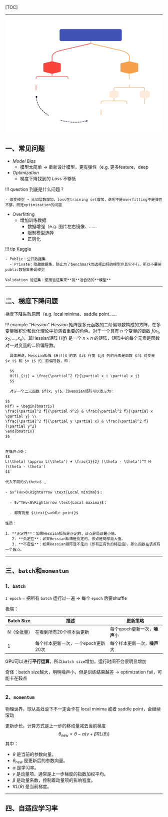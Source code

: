 [TOC]

---

![Problem-in-training.svg](../assets/images/DL/Problem-in-training.svg)

## 一、常见问题

- *Model Bias*
    - 模型太简单 → 重新设计模型，更有弹性（e.g. 更多feature，deep 
- *Optimization*
    - 梯度下降找到的 $Loss$ 不够低

!!! question
    到底是什么问题？ 

    - 改变模型 → 比如层数增加，loss在training set增加，说明不是overfitting不是弹性不够，而是optimization的问题

- Overfitting
    - 增加训练数据
      - 数据增强（e.g. 图片左右镜像、……
      - 限制模型选择
      - 正则化

!!! tip
    Kaggle 
    
    - Public：公开数据集
      - Private：隐藏数据集，防止为了benchmark而选择出好的模型但其实不行，所以不要用public数据集来调模型
    
    Validation 验证集：使用验证集来**挑**选合适的**模型**

---

## 二、梯度下降问题

梯度下降失败原因（e.g. local minima、saddle point……


!!! example "$Hessian$"
      $Hessian$ 矩阵是多元函数的二阶偏导数构成的方阵，在多变量微积分和优化理论中扮演着重要的角色。对于一个具有 $n$ 个变量的函数 $f(x_1, x_2, \ldots, x_n)$，其Hessian矩阵 $H(f)$ 是一个 $n \times n$ 的矩阵，矩阵中的每个元素是函数对一对变量的二阶偏导数。
    
      具体来说，Hessian矩阵 $H(f)$ 的第 $i$ 行第 $j$ 列的元素是函数 $f$ 对变量 $x_i$ 和 $x_j$ 的二阶偏导数，即：
    
      $$
      H(f)_{ij} = \frac{\partial^2 f}{\partial x_i \partial x_j}
      $$
    
      对于一个二元函数 $f(x, y)$，其Hessian矩阵可以表示为：
    
    $$
    H(f) = \begin{bmatrix}
    \frac{\partial^2 f}{\partial x^2} & \frac{\partial^2 f}{\partial x \partial y} \\
    \frac{\partial^2 f}{\partial y \partial x} & \frac{\partial^2 f}{\partial y^2}
    \end{bmatrix}
    $$
    
    
    在临界点处：
    $$
    L(\theta) \approx L(\theta') + \frac{1}{2} (\theta - \theta')^T H (\theta - \theta')
    $$
    
    代入不同的$\theta$ ,
    
    - $v^THv>0\Rightarrow \text{Local minima}$；
    
      - $v^THv<0\Rightarrow \text{Local maxima}$；
    
      - 都有则是 $\text{saddle point}$
    
    性质：
    
    1. **正定性**：如果Hessian矩阵是正定的，该点是局部最小值。
       2. **负定性**：如果Hessian矩阵是负定的，该点是局部最大值。
       3. **不定性**：如果Hessian矩阵是不定的（即有正有负的特征值），那么函数在该点有一个鞍点。

---

## 三、`batch`和`momentum`

### 1、`batch`

`1 epoch` = 把所有 `batch` 运行过一遍 → 每个 `epoch` 后要shuffle

极端：

| Batch Size | 描述                                      | 更新策略                                   |
|-------------------|-------------------------------------------|--------------------------------------------|
| N（全批量）       | 在看到所有20个样本后更新                  | 每个epoch更新一次，**噪声**小             |
| 1                 | 每个样本更新一次，一个epoch更新20次        | 每个样本更新一次，**噪声**大                   |

GPU可以进行**平行运算**，所以`batch size`增加，运行时间不会很明显增加

奇怪：batch size越大，明明噪声小，但是训练结果越差 → optimization fail，可能卡在鞍点

---

### 2、`momentum`

物理世界，球从高处滚下不一定会卡在 $\text{local minima}$ 或者 $\text{saddle point}$，会继续滚动

更新步长，计算方式是上一步的移动量减去当前梯度
$$
\theta_{\text{new}} = \theta - \alpha \left( v + \beta \nabla L(\theta) \right) 
$$
其中：

- $\theta$ 是当前的参数向量。
- $\theta_{\text{new}}$ 是更新后的参数向量。
- $\alpha$ 是学习率。
- $v$ 是动量项，通常是上一步梯度的指数加权平均。
- $\beta$ 是动量系数，控制着动量项的影响程度。
- $\nabla L(\theta)$ 是当前梯度。

---

## 四、自适应学习率

